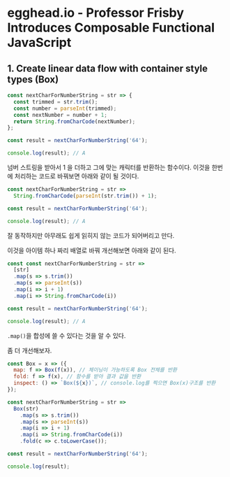 # egghead.io - Professor Frisby Introduces Composable Functional JavaScript

## 1. Create linear data flow with container style types (Box)

```js
const nextCharForNumberString = str => {
  const trimmed = str.trim();
  const number = parseInt(trimmed);
  const nextNumber = number + 1;
  return String.fromCharCode(nextNumber);
};

const result = nextCharForNumberString('64');

console.log(result); // A
```

넘버 스트링을 받아서 1 을 더하고 그에 맞는 캐릭터를 반환하는 함수이다.
이것을 한번에 처리하는 코드로 바꿔보면 아래와 같이 될 것이다.

```js
const nextCharForNumberString = str =>
  String.fromCharCode(parseInt(str.trim()) + 1);

const result = nextCharForNumberString('64');

console.log(result); // A
```

잘 동작하지만 아무래도 쉽게 읽히지 않는 코드가 되어버리고 만다.

이것을 아이템 하나 짜리 배열로 바꿔 개선해보면 아래와 같이 된다.

```js
const const nextCharForNumberString = str =>
  [str]
  .map(s => s.trim())
  .map(s => parseInt(s))
  .map(i => i + 1)
  .map(i => String.fromCharCode(i))

const result = nextCharForNumberString('64');

console.log(result); // A
```

`.map()`을 합성에 쓸 수 있다는 것을 알 수 있다.

좀 더 개선해보자.

```js
const Box = x => ({
  map: f => Box(f(x)), // 체이닝이 가능하도록 Box 전체를 반환
  fold: f => f(x), // 함수를 받아 결과 값을 반환
  inspect: () => `Box(${x})`, // console.log를 찍으면 Box(x)구조를 반환
});

const nextCharForNumberString = str =>
  Box(str)
    .map(s => s.trim())
    .map(s => parseInt(s))
    .map(i => i + 1)
    .map(i => String.fromCharCode(i))
    .fold(c => c.toLowerCase());

const result = nextCharForNumberString('64');

console.log(result);
```
